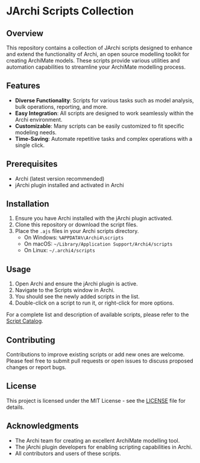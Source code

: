 # JArchi Scripts Collection

## Overview

This repository contains a collection of JArchi scripts designed to enhance and extend the functionality of Archi, an open source modelling toolkit for creating ArchiMate models. These scripts provide various utilities and automation capabilities to streamline your ArchiMate modelling process.

## Features

- **Diverse Functionality**: Scripts for various tasks such as model analysis, bulk operations, reporting, and more.
- **Easy Integration**: All scripts are designed to work seamlessly within the Archi environment.
- **Customizable**: Many scripts can be easily customized to fit specific modeling needs.
- **Time-Saving**: Automate repetitive tasks and complex operations with a single click.

## Prerequisites

- Archi (latest version recommended)
- jArchi plugin installed and activated in Archi

## Installation

1. Ensure you have Archi installed with the jArchi plugin activated.
2. Clone this repository or download the script files.
3. Place the `.ajs` files in your Archi scripts directory.
   - On Windows: `%APPDATA%\Archi4\scripts`
   - On macOS: `~/Library/Application Support/Archi4/scripts`
   - On Linux: `~/.archi4/scripts`

## Usage

1. Open Archi and ensure the jArchi plugin is active.
2. Navigate to the Scripts window in Archi.
3. You should see the newly added scripts in the list.
4. Double-click on a script to run it, or right-click for more options.

For a complete list and description of available scripts, please refer to the [Script Catalog](SCRIPT_CATALOG.md).

## Contributing

Contributions to improve existing scripts or add new ones are welcome. Please feel free to submit pull requests or open issues to discuss proposed changes or report bugs.

## License

This project is licensed under the MIT License - see the [LICENSE](LICENSE) file for details.

## Acknowledgments

- The Archi team for creating an excellent ArchiMate modelling tool.
- The jArchi plugin developers for enabling scripting capabilities in Archi.
- All contributors and users of these scripts.
